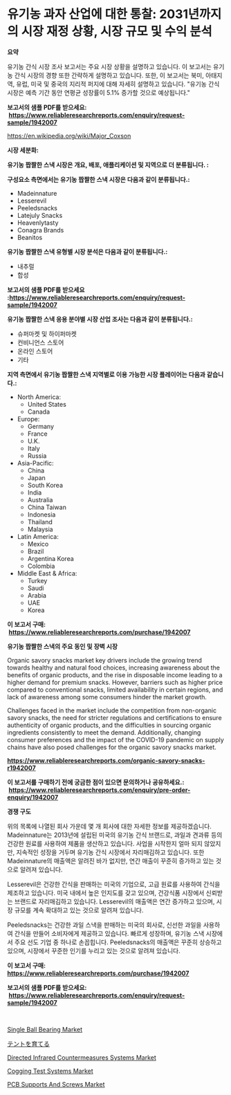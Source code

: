 <p><h1>유기농 과자 산업에 대한 통찰: 2031년까지의 시장 재정 상황, 시장 규모 및 수익 분석</h1></p><p><strong>요약</strong></p>
<p><p>유기농 간식 시장 조사 보고서는 주요 시장 상황을 설명하고 있습니다. 이 보고서는 유기농 간식 시장의 경향 또한 간략하게 설명하고 있습니다. 또한, 이 보고서는 북미, 아태지역, 유럽, 미국 및 중국의 지리적 퍼지에 대해 자세히 설명하고 있습니다. "유기농 간식 시장은 예측 기간 동안 연평균 성장률이 5.1% 증가할 것으로 예상됩니다."</p></p>
<p><strong>보고서의 샘플 PDF를 받으세요: &nbsp;<a href="https://www.reliableresearchreports.com/enquiry/request-sample/1942007">https://www.reliableresearchreports.com/enquiry/request-sample/1942007</a></strong></p>
<p><a href="https://en.wikipedia.org/wiki/Major_Coxson">https://en.wikipedia.org/wiki/Major_Coxson</a></p>
<p><strong>시장 세분화:</strong></p>
<p><strong> 유기농 짭짤한 스낵 시장은 개요, 배포, 애플리케이션 및 지역으로 더 분류됩니다. :</strong></p>
<p><strong>구성요소 측면에서는 유기농 짭짤한 스낵 시장은 다음과 같이 분류됩니다.:</strong></p>
<p><ul><li>Madeinnature</li><li>Lesserevil</li><li>Peeledsnacks</li><li>Latejuly Snacks</li><li>Heavenlytasty</li><li>Conagra Brands</li><li>Beanitos</li></ul></p>
<p><strong> 유기농 짭짤한 스낵 유형별 시장 분석은 다음과 같이 분류됩니다.:</strong></p>
<p><ul><li>내추럴</li><li>합성</li></ul></p>
<p><strong>보고서의 샘플 PDF를 받으세요 :<a href="https://www.reliableresearchreports.com/enquiry/request-sample/1942007">https://www.reliableresearchreports.com/enquiry/request-sample/1942007</a></strong></p>
<p><strong> 유기농 짭짤한 스낵 응용 분야별 시장 산업 조사는 다음과 같이 분류됩니다.:</strong></p>
<p><ul><li>슈퍼마켓 및 하이퍼마켓</li><li>컨비니언스 스토어</li><li>온라인 스토어</li><li>기타</li></ul></p>
<p><strong>지역 측면에서 유기농 짭짤한 스낵 지역별로 이용 가능한 시장 플레이어는 다음과 같습니다.:</strong></p>
<p><ul>
    <li>
        North America:
        <ul>
            <li>United States</li>
            <li>Canada</li>
        </ul>
    </li>
    <li>
        Europe:
        <ul>
            <li>Germany</li>
            <li>France</li>
            <li>U.K.</li>
            <li>Italy</li>
            <li>Russia</li>
        </ul>
    </li>
    <li>
        Asia-Pacific:
        <ul>
            <li>China</li>
            <li>Japan</li>
            <li>South Korea</li>
            <li>India</li>
            <li>Australia</li>
            <li>China Taiwan</li>
            <li>Indonesia</li>
            <li>Thailand</li>
            <li>Malaysia</li>
        </ul>
    </li>
    <li>
        Latin America:
        <ul>
            <li>Mexico</li>
            <li>Brazil</li>
            <li>Argentina Korea</li>
            <li>Colombia</li>
        </ul>
    </li>
    <li>
        Middle East & Africa:
        <ul>
            <li>Turkey</li>
            <li>Saudi</li>
            <li>Arabia</li>
            <li>UAE</li>
            <li>Korea</li>
        </ul>
    </li>
    </ul></p>
<p><strong>이 보고서 구매: &nbsp;<a href="https://www.reliableresearchreports.com/purchase/1942007">https://www.reliableresearchreports.com/purchase/1942007</a></strong></p>
<p><strong>유기농 짭짤한 스낵의 주요 동인 및 장벽 시장</strong></p>
<p><p>Organic savory snacks market key drivers include the growing trend towards healthy and natural food choices, increasing awareness about the benefits of organic products, and the rise in disposable income leading to a higher demand for premium snacks. However, barriers such as higher price compared to conventional snacks, limited availability in certain regions, and lack of awareness among some consumers hinder the market growth.</p><p>Challenges faced in the market include the competition from non-organic savory snacks, the need for stricter regulations and certifications to ensure authenticity of organic products, and the difficulties in sourcing organic ingredients consistently to meet the demand. Additionally, changing consumer preferences and the impact of the COVID-19 pandemic on supply chains have also posed challenges for the organic savory snacks market.</p></p>
<p><strong><a href="https://www.reliableresearchreports.com/organic-savory-snacks-r1942007">https://www.reliableresearchreports.com/organic-savory-snacks-r1942007</a></strong></p>
<p><strong>이 보고서를 구매하기 전에 궁금한 점이 있으면 문의하거나 공유하세요.: &nbsp;<a href="https://www.reliableresearchreports.com/enquiry/pre-order-enquiry/1942007">https://www.reliableresearchreports.com/enquiry/pre-order-enquiry/1942007</a></strong></p>
<p><strong>경쟁 구도</strong></p>
<p><p>위의 목록에 나열된 회사 가운데 몇 개 회사에 대한 자세한 정보를 제공하겠습니다. Madeinnature는 2013년에 설립된 미국의 유기농 간식 브랜드로, 과일과 견과류 등의 건강한 원료를 사용하여 제품을 생산하고 있습니다. 사업을 시작한지 얼마 되지 않았지만, 지속적인 성장을 거두며 유기농 간식 시장에서 자리매김하고 있습니다. 또한 Madeinnature의 매출액은 알려진 바가 없지만, 연간 매출이 꾸준히 증가하고 있는 것으로 알려져 있습니다.</p><p>Lesserevil은 건강한 간식을 판매하는 미국의 기업으로, 고급 원료를 사용하여 간식을 제조하고 있습니다. 미국 내에서 높은 인지도를 갖고 있으며, 건강식품 시장에서 신뢰받는 브랜드로 자리매김하고 있습니다. Lesserevil의 매출액은 연간 증가하고 있으며, 시장 규모를 계속 확대하고 있는 것으로 알려져 있습니다.</p><p>Peeledsnacks는 건강한 과일 스낵을 판매하는 미국의 회사로, 신선한 과일을 사용하여 간식을 만들어 소비자에게 제공하고 있습니다. 빠르게 성장하며, 유기농 스낵 시장에서 주요 선도 기업 중 하나로 손꼽힙니다. Peeledsnacks의 매출액은 꾸준히 상승하고 있으며, 시장에서 꾸준한 인기를 누리고 있는 것으로 알려져 있습니다.</p></p>
<p><strong>이 보고서 구매: &nbsp; <a href="https://www.reliableresearchreports.com/purchase/1942007">https://www.reliableresearchreports.com/purchase/1942007</a></strong></p>
<p><strong>보고서의 샘플 PDF를 받으세요: &nbsp;<a href="https://www.reliableresearchreports.com/enquiry/request-sample/1942007">https://www.reliableresearchreports.com/enquiry/request-sample/1942007</a></strong><strong></strong></p>
<p>&nbsp;</p>
<p><p><a href="https://github.com/KaliWatsica/Market-Research-Report-List-1/blob/main/single-ball-bearing-market.md">Single Ball Bearing Market</a></p><p><a href="https://medium.com/@ridleydamion/%E6%88%90%E9%95%B7%E3%83%86%E3%83%B3%E3%83%88%E5%B8%82%E5%A0%B4%E3%81%AE%E5%8B%95%E5%90%91%E3%82%84%E6%88%90%E9%95%B7%E3%83%89%E3%83%A9%E3%82%A4%E3%83%90%E3%83%BC%E3%82%92%E5%88%86%E6%9E%90%E3%81%97-2024%E5%B9%B4%E3%81%8B%E3%82%892031%E5%B9%B4%E3%81%BE%E3%81%A7%E3%81%AE%E4%BA%88%E6%B8%AC%E3%82%92%E8%A1%8C%E3%81%84%E3%81%BE%E3%81%99-afc80ea95827">テントを育てる</a></p><p><a href="https://medium.com/@clarenceuvalis67867/deep-dive-into-the-directed-infrared-countermeasures-systems-market-itstrends-market-0e07dc107923">Directed Infrared Countermeasures Systems Market</a></p><p><a href="https://medium.com/@liam.mcgrath5645/cogging-test-systems-market-a-global-and-regional-analysis-2024-2031-6193e139ee82">Cogging Test Systems Market</a></p><p><a href="https://www.linkedin.com/pulse/global-pcb-supports-screws-market-projected-grow-cagr-131-forcasted-59avf">PCB Supports And Screws Market</a></p></p>